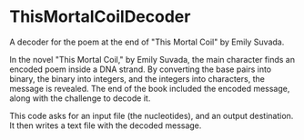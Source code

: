 # ThisMortalCoilDecoder

A decoder for the poem at the end of "This Mortal Coil" by Emily Suvada.

In the novel "This Mortal Coil," by Emily Suvada, the main character finds an encoded poem inside a DNA strand. By converting the base pairs into binary, the binary into integers, and the integers into characters, the message is revealed. 
The end of the book included the encoded message, along with the challenge to decode it. 

This code asks for an input file (the nucleotides), and an output destination. 
It then writes a text file with the decoded message. 
